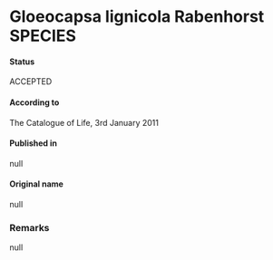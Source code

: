 # Gloeocapsa lignicola Rabenhorst SPECIES

#### Status
ACCEPTED

#### According to
The Catalogue of Life, 3rd January 2011

#### Published in
null

#### Original name
null

### Remarks
null